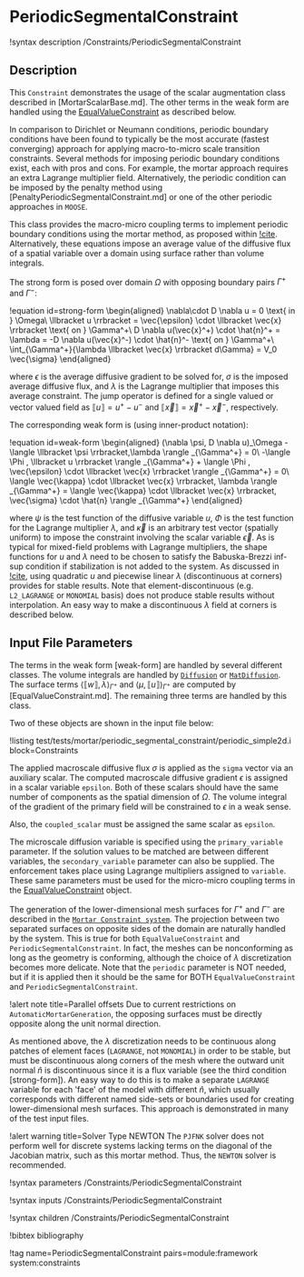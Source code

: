 # PeriodicSegmentalConstraint

!syntax description /Constraints/PeriodicSegmentalConstraint

## Description

This `Constraint` demonstrates the usage of the scalar augmentation class described in [MortarScalarBase.md].
The other terms in the weak form are handled using the [EqualValueConstraint](/EqualValueConstraint.md)
as described below.

In comparison to Dirichlet or Neumann conditions, periodic boundary conditions have been found
to typically be the most accurate (fastest converging) approach for applying macro-to-micro scale
transition constraints.
Several methods for imposing periodic boundary conditions exist, each with pros and cons.
For example, the mortar approach requires an extra Lagrange multiplier field.
Alternatively, the periodic condition can be imposed by the penalty method using [PenaltyPeriodicSegmentalConstraint.md] or one of the other periodic approaches in `MOOSE`.

This class provides the macro-micro coupling terms to implement periodic boundary conditions
using the mortar method, as proposed within [!cite](reis_mortar_2014). Alternatively, these
equations impose an average value of the diffusive flux of a spatial variable over a domain
using surface rather than volume integrals.

The strong form is posed over domain $\Omega$ with opposing boundary pairs $\Gamma^+$
and $\Gamma^-$:

!equation id=strong-form
\begin{aligned}
  \nabla\cdot D \nabla u = 0 \text{ in } \Omega\\
  \llbracket u \rrbracket = \vec{\epsilon} \cdot \llbracket \vec{x} \rrbracket \text{ on } \Gamma^+\\
  D \nabla u(\vec{x}^+) \cdot \hat{n}^+ = \lambda = -D \nabla u(\vec{x}^-) \cdot \hat{n}^- \text{ on } \Gamma^+\\
  \int_{\Gamma^+}{\lambda \llbracket \vec{x} \rrbracket d\Gamma} = V_0 \vec{\sigma}
\end{aligned}

where $\epsilon$ is the average diffusive gradient to be solved for,
$\sigma$ is the imposed average diffusive flux, and $\lambda$ is the
Lagrange multiplier that imposes this average constraint.
The jump operator is defined for a single valued or vector valued field
as $\llbracket u \rrbracket = u^{+} - u^{-}$ and
$\llbracket \vec{x} \rrbracket = \vec{x}^{+} - \vec{x}^{-}$, respectively.

The corresponding weak form is (using inner-product notation):

!equation id=weak-form
\begin{aligned}
  (\nabla \psi, D \nabla u)_\Omega - \langle \llbracket \psi \rrbracket,\lambda \rangle _{\Gamma^+} = 0\\
  -\langle \Phi , \llbracket u \rrbracket \rangle _{\Gamma^+} + \langle \Phi , \vec{\epsilon} \cdot \llbracket \vec{x} \rrbracket \rangle _{\Gamma^+} = 0\\
  \langle \vec{\kappa} \cdot \llbracket \vec{x} \rrbracket, \lambda \rangle _{\Gamma^+} = \langle \vec{\kappa} \cdot \llbracket \vec{x} \rrbracket, \vec{\sigma} \cdot \hat{n} \rangle _{\Gamma^+}
\end{aligned}

where $\psi$ is the test function of the diffusive variable $u$, $\Phi$ is the test function
for the Lagrange multiplier $\lambda$, and $\vec{\kappa}$ is an arbitrary test vector (spatially uniform)
to impose the constraint involving the scalar variable $\vec{\epsilon}$.
As is typical for mixed-field problems with Lagrange multipliers, the shape functions for
$u$ and $\lambda$ need to be chosen to satisfy the Babuska-Brezzi inf-sup condition if
stabilization is not added to the system. As discussed in [!cite](reis_mortar_2014),
using quadratic $u$ and piecewise linear $\lambda$ (discontinuous at corners) provides
for stable results. Note that element-discontinuous (e.g. `L2_LAGRANGE` or `MONOMIAL` basis)
does not produce stable results without interpolation. An easy way to make a discontinuous
$\lambda$ field at corners is described below.

## Input File Parameters

The terms in the weak form [weak-form] are handled by several different classes.
The volume integrals are handled by [`Diffusion`](source/kernels/Diffusion.md) or
[`MatDiffusion`](source/kernels/MatDiffusion.md). The surface terms
$\langle \llbracket w \rrbracket,\lambda \rangle _{\Gamma^+}$ and
$\langle \mu , \llbracket u \rrbracket \rangle _{\Gamma^+}$ are computed by
[EqualValueConstraint.md]. The remaining three terms are handled by this class.

Two of these objects are shown in the input file below:

!listing test/tests/mortar/periodic_segmental_constraint/periodic_simple2d.i block=Constraints

The applied macroscale diffusive flux $\sigma$ is applied as the `sigma` vector via an auxiliary
scalar. The computed macroscale diffusive gradient $\epsilon$ is assigned in a scalar variable `epsilon`.
Both of these scalars should have the same number of components as the spatial dimension of $\Omega$.
The volume integral of the gradient of the primary field will be constrained to $\epsilon$
in a weak sense.

Also, the `coupled_scalar` must be assigned the same scalar as `epsilon`.

The microscale diffusion variable is specified using the `primary_variable` parameter.
If the solution values to be matched are between different variables, the
`secondary_variable` parameter can also be supplied.
The enforcement takes place using Lagrange multipliers assigned to `variable`.
These same parameters must be used for the micro-micro coupling terms
in the [EqualValueConstraint](/EqualValueConstraint.md) object.

The generation of the lower-dimensional mesh surfaces for $\Gamma^+$ and $\Gamma^-$
are described in the [`Mortar Constraint system`](syntax/Constraints/index.md). The
projection between two separated surfaces on opposite sides of the domain are naturally
handled by the system. This is true for both `EqualValueConstraint` and
`PeriodicSegmentalConstraint`. In fact, the meshes can be nonconforming as long as
the geometry is conforming, although the choice of $\lambda$ discretization becomes
more delicate. Note that the `periodic` parameter is NOT needed, but if it is applied
then it should be the same for BOTH `EqualValueConstraint` and
`PeriodicSegmentalConstraint`.

!alert note title=Parallel offsets
Due to current restrictions on `AutomaticMortarGeneration`, the opposing surfaces must be
directly opposite along the unit normal direction.

As mentioned above, the $\lambda$ discretization needs to be continuous along patches
of element faces (`LAGRANGE`, not `MONOMIAL`) in order to be stable, but must be discontinuous along
corners of the mesh where the outward unit normal $\hat{n}$ is discontinuous since it is
a flux variable (see the third condition [strong-form]). An easy way to do this is to make a
separate `LAGRANGE` variable for each 'face' of the model with different $\hat{n}$, which
usually corresponds with different named side-sets or boundaries used for creating
lower-dimensional mesh surfaces. This approach is demonstrated in many of the test input files.

!alert warning title=Solver Type NEWTON
The `PJFNK` solver does not perform well for discrete systems lacking terms on the diagonal
of the Jacobian matrix, such as this mortar method. Thus, the `NEWTON` solver is recommended.

!syntax parameters /Constraints/PeriodicSegmentalConstraint

!syntax inputs /Constraints/PeriodicSegmentalConstraint

!syntax children /Constraints/PeriodicSegmentalConstraint

!bibtex bibliography

!tag name=PeriodicSegmentalConstraint pairs=module:framework system:constraints
